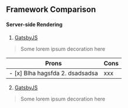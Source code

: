 Framework Comparison
------

#### Server-side Rendering
1. [GatsbyJS](https://google.com)
> Some lorem ipsum decoration here

| Prons        | Cons          |
| ---          | ---           |
| - [x] Blha hagsfda 2. dsadsadsa | xxx |
  



2. [GatsbyJS](https://google.com)
> Some lorem ipsum decoration here
